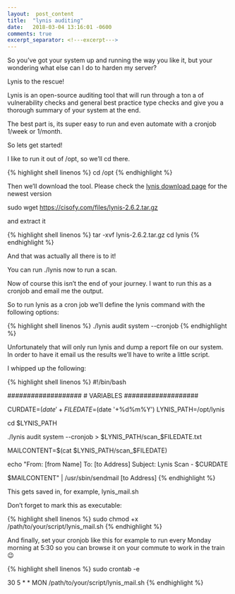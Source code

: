 ```yaml
---
layout:  post_content
title:  "lynis auditing"
date:   2018-03-04 13:16:01 -0600
comments: true
excerpt_separator: <!---excerpt--->
---
```



So you’ve got your system up and running the way you like it, but your wondering what else can I do to harden my server?

Lynis to the rescue!

Lynis is an open-source auditing tool that will run through a ton a of vulnerability checks and general best practice type checks and give you a thorough summary of your system at the end.
<!---excerpt--->
The best part is, its super easy to run and even automate with a cronjob 1/week or 1/month.

So lets get started!

I like to run it out of /opt, so we’ll cd there.


<div class="codeblok">{% highlight shell linenos %}
cd /opt
{% endhighlight %}</div>


Then we’ll download the tool. Please check the [lynis download page](https://cisofy.com/downloads/lynis/) for the newest version

sudo wget https://cisofy.com/files/lynis-2.6.2.tar.gz

and extract it

<div class="codeblok">{% highlight shell linenos %}
 tar -xvf lynis-2.6.2.tar.gz
 cd lynis
{% endhighlight %}</div>

And that was actually all there is to it!

You can run ./lynis now to run a scan.

Now of course this isn’t the end of your journey. I want to run this as a cronjob and email me the output.

So to run lynis as a cron job we’ll define the lynis command with the following options:

<div class="codeblok">{% highlight shell linenos %}
./lynis audit system --cronjob
{% endhighlight %}</div>

Unfortunately that will only run lynis and dump a report file on our system. In order to have it email us the results we’ll have to write a little script.

I whipped up the following:

<div class="codeblok">{% highlight shell linenos %}
#!/bin/bash

###################
\# VARIABLES
###################

CURDATE=$(date '+%d-%m-%Y %H:%M')
FILEDATE=$(date '+%d%m%Y')
LYNIS_PATH=/opt/lynis

cd $LYNIS_PATH

./lynis audit system --cronjob > $LYNIS_PATH/scan_$FILEDATE.txt

MAILCONTENT=$(cat $LYNIS_PATH/scan_$FILEDATE)

echo "From: [from Name]
To: [to Address]
Subject: Lynis Scan - $CURDATE

$MAILCONTENT" | /usr/sbin/sendmail [to Address]
{% endhighlight %}</div>

This gets saved in, for example, lynis_mail.sh

Don’t forget to mark this as executable:

<div class="codeblok">{% highlight shell linenos %}
sudo chmod +x /path/to/your/script/lynis_mail.sh
{% endhighlight %}</div>

And finally, set your cronjob like this for example to run every Monday morning at 5:30 so you can browse it on your commute to work in the train 😉

<div class="codeblok">{% highlight shell linenos %}
sudo crontab -e

30 5 * * MON /path/to/your/script/lynis_mail.sh
{% endhighlight %}</div>
